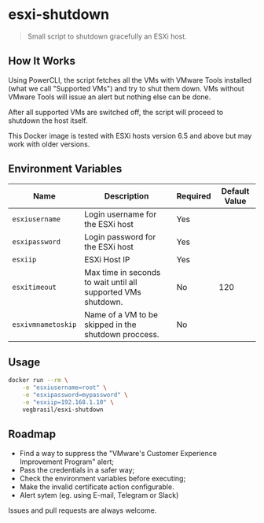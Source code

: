 # esxi-shutdown

> Small script to shutdown gracefully an ESXi host.

## How It Works

Using PowerCLI, the script fetches all the VMs with VMware Tools installed (what we call "Supported VMs") and try to shut them down. VMs without VMware Tools will issue an alert but nothing else can be done.

After all supported VMs are switched off, the script will proceed to shutdown the host itself.

This Docker image is tested with ESXi hosts version 6.5 and above but may work with older versions.

## Environment Variables

| Name               | Description                                                   | Required | Default Value |
|--------------------|---------------------------------------------------------------|----------|---------------|
| `esxiusername`     | Login username for the ESXi host                              | Yes      |               |
| `esxipassword`     | Login password for the ESXi host                              | Yes      |               |
| `esxiip`           | ESXi Host IP                                                  | Yes      |               |
| `esxitimeout`      | Max time in seconds to wait until all supported VMs shutdown. | No       | 120           |
| `esxivmnametoskip` | Name of a VM to be skipped in the shutdown proccess.          | No       |               |

## Usage

```bash
docker run --rm \
    -e "esxiusername=root" \
    -e "esxipassword=mypassword" \
    -e "esxiip=192.168.1.10" \
    vegbrasil/esxi-shutdown
```

## Roadmap

* Find a way to suppress the "VMware's Customer Experience Improvement Program" alert;
* Pass the credentials in a safer way;
* Check the environment variables before executing;
* Make the invalid certificate action configurable.
* Alert sytem (eg. using E-mail, Telegram or Slack)

Issues and pull requests are always welcome.